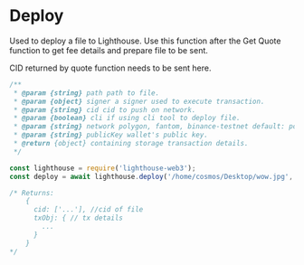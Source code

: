# Deploy



Used to deploy a file to Lighthouse. Use this function after the Get Quote function to get fee details and prepare file to be sent.&#x20;

CID returned by quote function needs to be sent here.

```javascript
/**
 * @param {string} path path to file.
 * @param {object} signer a signer used to execute transaction.
 * @param {string} cid cid to push on network.
 * @param {boolean} cli if using cli tool to deploy file.
 * @param {string} network polygon, fantom, binance-testnet default: polygon.
 * @param {string} publicKey wallet's public key.
 * @return {object} containing storage transaction details.
 */

const lighthouse = require('lighthouse-web3');
const deploy = await lighthouse.deploy('/home/cosmos/Desktop/wow.jpg', signer, false, signedMessage, publicKey, "fantom"); // path, signer, cid, cli, chain, network

/* Returns:
    {
      cid: ['...'], //cid of file
      txObj: { // tx details
        ...
      }
    }
*/
```
